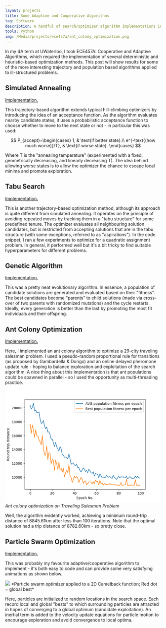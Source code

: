 ```yaml
---
layout: projects
title: Some Adaptive and Cooperative Algorithms
tag: Software
description: A handful of search/optimizer algorithm implementations in Python
tools: Python
img: /Media/projects/ece457a/ant_colony_optimization.png
---
```


In my 4A term at UWaterloo, I took ECE457A: Cooperative and Adaptive Algorithms, which required the implementation of several deterministic and heuristic-based optimization methods. This post will show results for some of the more interesting trajectory and population based algorithms applied to ill-structured problems.

## Simulated Annealing
<a href="https://gist.github.com/andrewmourcos/42f20d542be6df6dc22cf2ffbeaf38bc">Implementation.</a>

This trajectory-based algorithm extends typical hill-climbing optimizers by introducing the idea of an acceptance function. As the algorithm evaluates nearby candidate states, it uses a probabilistic acceptance function to choose whether to move to the next state or not - in particular this was used:

$$
  P_{accept}=\begin{cases}
    1, & \text{if better state}.\\
    e^{-\text{(how much worse)}/T}, & \text{if worse state}.
  \end{cases}
$$

Where T is the "annealing temperature" (experimented with a fixed, geometrically decreasing, and linearly decreasing T). The idea behind allowing worse states is to allow the optimizer the chance to escape local minima and promote exploration.

## Tabu Search
<a href="https://gist.github.com/andrewmourcos/ddea08fd1c717c4db01c33150933fd95">Implementation.</a>

This is another trajectory-based optimization method, although its approach is quite different from simulated annealing. It operates on the principle of avoiding repeated moves by tracking them in a "tabu structure" for some predefined tenure. The optimizer evaluates all neighbouring solution candidates, but is restricted from accepting solutions that are in the tabu structure (with some exceptions, referred to as "aspirations"). In the code snippet, I ran a few experiments to optimize for a quadratic assignment problem. In general, it performed well but it's a bit tricky to find suitable hyperparameters for different problems.

## Genetic Algorithm
<a href="https://gist.github.com/andrewmourcos/35147543e5b4ad812f9d24f5f715340e">Implementation.</a>

This was a pretty neat evolutionary algorithm. In essence, a population of candidate solutions are generated and evaluated based on their "fitness". The best candidates become "parents" to child solutions (made via cross-over of two parents with randomized mutations) and the cycle restarts. Ideally, every generation is better than the last by promoting the most fit individuals and their offspring.

## Ant Colony Optimization
<a href="https://gist.github.com/andrewmourcos/9af91ae014dba563fdc50dfbc9eb2eab">Implementation.</a>

Here, I implemented an ant colony algorithm to optimize a 29-city traveling salesman problem. I used a pseudo-random proportional rule for transitions (as proposed by Gambardella & Dorigo) and an online delayed pheromone update rule - hoping to balance exploration and exploitation of the search algorithm. A nice thing about this implementation is that ant populations could be spawned in parallel - so I used the opportunity as multi-threading practice.
<img src="/Media/projects/ece457a/ant_colony_optimization.png">
*Ant colony optimization on Traveling Salesman Problem*

Well, the algorithm evidently worked, achieving a minimum round-trip distance of 8845.61km after less than 100 iterations. Note that the optimal solution had a trip distance of 8782.60km - so pretty close.

## Particle Swarm Optimization
<a href="https://gist.github.com/andrewmourcos/515e4cde3beddad154f9c2736183e80d">Implementation.</a>

This was probably my favourite adaptive/cooperative algorithm to implement - it's both easy to code and can provide some very satisfying animations as shown below.

<img src="/Media/projects/ece457a/particle_swarm.gif">
*Particle swarm optimizer applied to a 2D Camelback function; Red dot = global best*

Here, particles are initialized to random locations in the search space. Each record local and global "bests" to which surrounding particles are attracted in hopes of converging to a global optimum (candidate exploitation). An inertial term is added to the velocity update equations for particle motion to encourage exploration and avoid convergence to local optima.